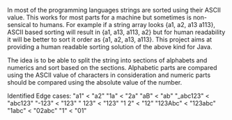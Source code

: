 In most of the programming languages strings are sorted using their ASCII value. This works for most parts for a machine but sometimes is non-sensical to humans. For example if a string array looks {a1, a2, a13 a113}, ASCII based sorting will result in {a1, a13, a113, a2} but for human readability it will be better to sort it order as {a1, a2, a13, a113}.
This project aims at providing a human readable sorting solution of the above kind for Java.

The idea is to be able to split the string into sections of alphabets and numerics and sort based on the sections. Alphabetic parts are compared using the ASCII value of characters in consideration and numeric parts should be compared using the absolute value of the number.

Identified Edge cases:
"a1" < "a2"
"1a" < "2a"
"aB" < "ab"
"_abc123" < "abc123"
"-123" < "123"
" 123" < "123"
"1 2" < "12"
"123Abc" < "123abc"
"1abc" < "02abc"
"1" < "01"
